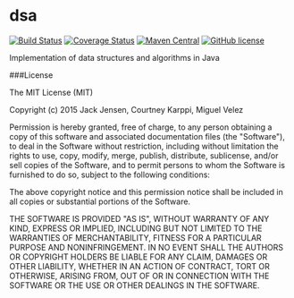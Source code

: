 # dsa

[![Build Status](https://travis-ci.org/mijecu25/dsa.svg?branch=master)](https://travis-ci.org/mijecu25/dsa)
[![Coverage Status](https://coveralls.io/repos/mijecu25/dsa/badge.svg)](https://coveralls.io/r/mijecu25/dsa)
[![Maven Central](https://maven-badges.herokuapp.com/maven-central/com.mijecu25/dsa/badge.svg)](http://search.maven.org/#search%7Cga%7C1%7Ca%3A%22dsa%22)
[![GitHub license](https://img.shields.io/badge/license-MIT-blue.svg)](https://raw.githubusercontent.com/mijecu25/dsa/master/LICENSE)

Implementation of data structures and algorithms in Java

###License


The MIT License (MIT)

Copyright (c) 2015 Jack Jensen, Courtney Karppi, Miguel Velez

Permission is hereby granted, free of charge, to any person obtaining a copy
of this software and associated documentation files (the "Software"), to deal
in the Software without restriction, including without limitation the rights
to use, copy, modify, merge, publish, distribute, sublicense, and/or sell
copies of the Software, and to permit persons to whom the Software is
furnished to do so, subject to the following conditions:

The above copyright notice and this permission notice shall be included in all
copies or substantial portions of the Software.

THE SOFTWARE IS PROVIDED "AS IS", WITHOUT WARRANTY OF ANY KIND, EXPRESS OR
IMPLIED, INCLUDING BUT NOT LIMITED TO THE WARRANTIES OF MERCHANTABILITY,
FITNESS FOR A PARTICULAR PURPOSE AND NONINFRINGEMENT. IN NO EVENT SHALL THE
AUTHORS OR COPYRIGHT HOLDERS BE LIABLE FOR ANY CLAIM, DAMAGES OR OTHER
LIABILITY, WHETHER IN AN ACTION OF CONTRACT, TORT OR OTHERWISE, ARISING FROM,
OUT OF OR IN CONNECTION WITH THE SOFTWARE OR THE USE OR OTHER DEALINGS IN THE
SOFTWARE.
